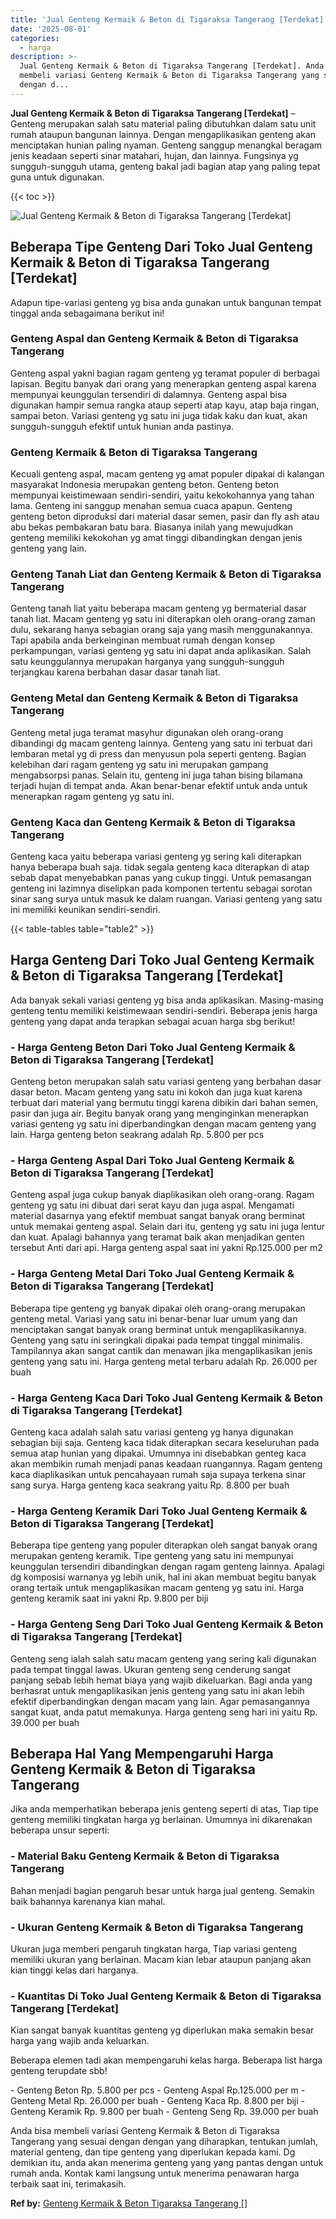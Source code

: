 ```yaml
---
title: 'Jual Genteng Kermaik & Beton di Tigaraksa Tangerang [Terdekat]'
date: '2025-08-01'
categories:
  - harga
description: >-
  Jual Genteng Kermaik & Beton di Tigaraksa Tangerang [Terdekat]. Anda bisa
  membeli variasi Genteng Kermaik & Beton di Tigaraksa Tangerang yang sesuai
  dengan d...
---
```


**Jual Genteng Kermaik & Beton di Tigaraksa Tangerang \[Terdekat\]** – Genteng merupakan salah satu material paling dibutuhkan dalam satu unit rumah ataupun bangunan lainnya. Dengan mengaplikasikan genteng akan menciptakan hunian paling nyaman. Genteng sanggup menangkal beragam jenis keadaan seperti sinar matahari, hujan, dan lainnya. Fungsinya yg sungguh-sungguh utama, genteng bakal jadi bagian atap yang paling tepat guna untuk digunakan.

{{< toc >}}

![Jual Genteng Kermaik & Beton di Tigaraksa Tangerang [Terdekat]](/images/genteng-minimalis-murah10.png)

## Beberapa Tipe Genteng Dari Toko Jual Genteng Kermaik & Beton di Tigaraksa Tangerang \[Terdekat\]

Adapun tipe-variasi genteng yg bisa anda gunakan untuk bangunan tempat tinggal anda sebagaimana berikut ini!

### Genteng Aspal dan Genteng Kermaik & Beton di Tigaraksa Tangerang

Genteng aspal yakni bagian ragam genteng yg teramat populer di berbagai lapisan. Begitu banyak dari orang yang menerapkan genteng aspal karena mempunyai keunggulan tersendiri di dalamnya. Genteng aspal bisa digunakan hampir semua rangka ataup seperti atap kayu, atap baja ringan, sampai beton. Variasi genteng yg satu ini juga tidak kaku dan kuat, akan sungguh-sungguh efektif untuk hunian anda pastinya.

### Genteng Kermaik & Beton di Tigaraksa Tangerang

Kecuali genteng aspal, macam genteng yg amat populer dipakai di kalangan masyarakat Indonesia merupakan genteng beton. Genteng beton mempunyai keistimewaan sendiri-sendiri, yaitu kekokohannya yang tahan lama. Genteng ini sanggup menahan semua cuaca apapun. Genteng genteng beton diproduksi dari material dasar semen, pasir dan fly ash atau abu bekas pembakaran batu bara. Biasanya inilah yang mewujudkan genteng memiliki kekokohan yg amat tinggi dibandingkan dengan jenis genteng yang lain.

### Genteng Tanah Liat dan Genteng Kermaik & Beton di Tigaraksa Tangerang

Genteng tanah liat yaitu beberapa macam genteng yg bermaterial dasar tanah liat. Macam genteng yg satu ini diterapkan oleh orang-orang zaman dulu, sekarang hanya sebagian orang saja yang masih menggunakannya. Tapi apabila anda berkeinginan membuat rumah dengan konsep perkampungan, variasi genteng yg satu ini dapat anda aplikasikan. Salah satu keunggulannya merupakan harganya yang sungguh-sungguh terjangkau karena berbahan dasar dasar tanah liat.

### Genteng Metal dan Genteng Kermaik & Beton di Tigaraksa Tangerang

Genteng metal juga teramat masyhur digunakan oleh orang-orang dibandingi dg macam genteng lainnya. Genteng yang satu ini terbuat dari lembaran metal yg di press dan menyusun pola seperti genteng. Bagian kelebihan dari ragam genteng yg satu ini merupakan gampang mengabsorpsi panas. Selain itu, genteng ini juga tahan bising bilamana terjadi hujan di tempat anda. Akan benar-benar efektif untuk anda untuk menerapkan ragam genteng yg satu ini.

### Genteng Kaca dan Genteng Kermaik & Beton di Tigaraksa Tangerang

Genteng kaca yaitu beberapa variasi genteng yg sering kali diterapkan hanya beberapa buah saja. tidak segala genteng kaca diterapkan di atap sebab dapat menyebabkan panas yang cukup tinggi. Untuk pemasangan genteng ini lazimnya diselipkan pada komponen tertentu sebagai sorotan sinar sang surya untuk masuk ke dalam ruangan. Variasi genteng yang satu ini memiliki keunikan sendiri-sendiri.

{{< table-tables table="table2" >}}

## Harga Genteng Dari Toko Jual Genteng Kermaik & Beton di Tigaraksa Tangerang \[Terdekat\]

Ada banyak sekali variasi genteng yg bisa anda aplikasikan. Masing-masing genteng tentu memiliki keistimewaan sendiri-sendiri. Beberapa jenis harga genteng yang dapat anda terapkan sebagai acuan harga sbg berikut!

### \- Harga Genteng Beton Dari Toko Jual Genteng Kermaik & Beton di Tigaraksa Tangerang \[Terdekat\]

Genteng beton merupakan salah satu variasi genteng yang berbahan dasar dasar beton. Macam genteng yang satu ini kokoh dan juga kuat karena terbuat dari material yang bermutu tinggi karena dibikin dari bahan semen, pasir dan juga air. Begitu banyak orang yang menginginkan menerapkan variasi genteng yg satu ini diperbandingkan dengan macam genteng yang lain. Harga genteng beton seakrang adalah Rp. 5.800 per pcs

### \- Harga Genteng Aspal Dari Toko Jual Genteng Kermaik & Beton di Tigaraksa Tangerang \[Terdekat\]

Genteng aspal juga cukup banyak diaplikasikan oleh orang-orang. Ragam genteng yg satu ini dibuat dari serat kayu dan juga aspal. Mengamati material dasarnya yang efektif membuat sangat banyak orang berminat untuk memakai genteng aspal. Selain dari itu, genteng yg satu ini juga lentur dan kuat. Apalagi bahannya yang teramat baik akan menjadikan genten tersebut Anti dari api. Harga genteng aspal saat ini yakni Rp.125.000 per m2

### \- Harga Genteng Metal Dari Toko Jual Genteng Kermaik & Beton di Tigaraksa Tangerang \[Terdekat\]

Beberapa tipe genteng yg banyak dipakai oleh orang-orang merupakan genteng metal. Variasi yang satu ini benar-benar luar umum yang dan menciptakan sangat banyak orang berminat untuk mengaplikasikannya. Genteng yang satu ini seringkali dipakai pada tempat tinggal minimalis. Tampilannya akan sangat cantik dan menawan jika mengaplikasikan jenis genteng yang satu ini. Harga genteng metal terbaru adalah Rp. 26.000 per buah

### \- Harga Genteng Kaca Dari Toko Jual Genteng Kermaik & Beton di Tigaraksa Tangerang \[Terdekat\]

Genteng kaca adalah salah satu variasi genteng yg hanya digunakan sebagian biji saja. Genteng kaca tidak diterapkan secara keseluruhan pada semua atap hunian yang dipakai. Umumnya ini disebabkan genteg kaca akan membikin rumah menjadi panas keadaan ruangannya. Ragam genteng kaca diaplikasikan untuk pencahayaan rumah saja supaya terkena sinar sang surya. Harga genteng kaca seakrang yaitu Rp. 8.800 per buah

### \- Harga Genteng Keramik Dari Toko Jual Genteng Kermaik & Beton di Tigaraksa Tangerang \[Terdekat\]

Beberapa tipe genteng yang populer diterapkan oleh sangat banyak orang merupakan genteng keramik. Tipe genteng yang satu ini mempunyai keunggulan tersendiri dibandingkan dengan ragam genteng lainnya. Apalagi dg komposisi warnanya yg lebih unik, hal ini akan membuat begitu banyak orang tertaik untuk mengaplikasikan macam genteng yg satu ini. Harga genteng keramik saat ini yakni Rp. 9.800 per biji

### \- Harga Genteng Seng Dari Toko Jual Genteng Kermaik & Beton di Tigaraksa Tangerang \[Terdekat\]

Genteng seng ialah salah satu macam genteng yang sering kali digunakan pada tempat tinggal lawas. Ukuran genteng seng cenderung sangat panjang sebab lebih hemat biaya yang wajib dikeluarkan. Bagi anda yang berhasrat untuk mengaplikasikan jenis genteng yang satu ini akan lebih efektif diperbandingkan dengan macam yang lain. Agar pemasangannya sangat kuat, anda patut memakunya. Harga genteng seng hari ini yaitu Rp. 39.000 per buah

## Beberapa Hal Yang Mempengaruhi Harga Genteng Kermaik & Beton di Tigaraksa Tangerang

Jika anda memperhatikan beberapa jenis genteng seperti di atas, Tiap tipe genteng memiliki tingkatan harga yg berlainan. Umumnya ini dikarenakan beberapa unsur seperti:

### \- Material Baku Genteng Kermaik & Beton di Tigaraksa Tangerang

Bahan menjadi bagian pengaruh besar untuk harga jual genteng. Semakin baik bahannya karenanya kian mahal.

### \- Ukuran Genteng Kermaik & Beton di Tigaraksa Tangerang

Ukuran juga memberi pengaruh tingkatan harga, Tiap variasi genteng memiliki ukuran yang berlainan. Macam kian lebar ataupun panjang akan kian tinggi kelas dari harganya.

### \- Kuantitas Di Toko Jual Genteng Kermaik & Beton di Tigaraksa Tangerang \[Terdekat\]

Kian sangat banyak kuantitas genteng yg diperlukan maka semakin besar harga yang wajib anda keluarkan.

Beberapa elemen tadi akan mempengaruhi kelas harga. Beberapa list harga genteng terupdate sbb!

\- Genteng Beton Rp. 5.800 per pcs - Genteng Aspal Rp.125.000 per m - Genteng Metal Rp. 26.000 per buah - Genteng Kaca Rp. 8.800 per biji - Genteng Keramik Rp. 9.800 per buah - Genteng Seng Rp. 39.000 per buah

Anda bisa membeli variasi Genteng Kermaik & Beton di Tigaraksa Tangerang yang sesuai dengan dengan yang diharapkan, tentukan jumlah, material genteng, dan tipe genteng yang diperlukan kepada kami. Dg demikian itu, anda akan menerima genteng yang yang pantas dengan untuk rumah anda. Kontak kami langsung untuk menerima penawaran harga terbaik saat ini, terimakasih.

**Ref by:**  [Genteng Kermaik & Beton  Tigaraksa Tangerang []](https://id.wikipedia.org/wiki/Genteng)
